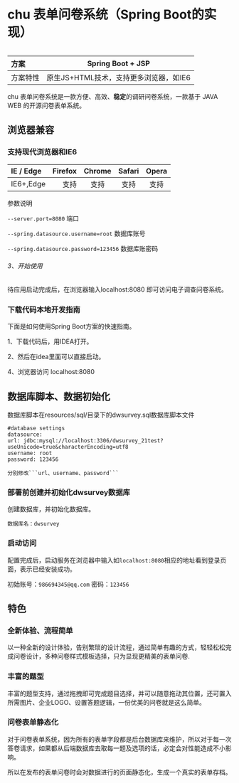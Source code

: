 # chu 表单问卷系统（Spring Boot的实现）



<table>



| 方案    |   Spring Boot + JSP |
|:------| :----: |
| 方案特性  | 原生JS+HTML技术，支持更多浏览器，如IE6 |





chu 表单问卷系统是一款方便、高效、**稳定**的调研问卷系统，一款基于 JAVA WEB 的开源问卷表单系统。


## 浏览器兼容
### 支持现代浏览器和IE6
| IE / Edge | Firefox | Chrome | Safari | Opera |
| :-----| ----: | :----: | :----: | :----: | 
| IE6+,Edge | 支持 | 支持 | 支持 | 支持 | 


参数说明 

`--server.port=8080` 端口

`--spring.datasource.username=root` 数据库账号

`--spring.datasource.password=123456` 数据库账密码

###### 3、开始使用 

待应用启动完成后，在浏览器输入localhost:8080 即可访问电子调查问卷系统。

### 下载代码本地开发指南

下面是如何使用Spring Boot方案的快速指南。

1、下载代码后，用IDEA打开。

2、然后在idea里面可以直接启动。

4、浏览器访问 localhost:8080

## 数据库脚本、数据初始化

数据库脚本在resources/sql/目录下的dwsurvey.sql数据库脚本文件



	#database settings
	datasource:
    url: jdbc:mysql://localhost:3306/dwsurvey_21test?useUnicode=true&characterEncoding=utf8
    username: root
    password: 123456

    分别修改```url、username、password```

### 部署前创建并初始化dwsurvey数据库

创建数据库，并初始化数据库。

    数据库名：dwsurvey


### 启动访问



配置完成后，启动服务在浏览器中输入如```localhost:8080```相应的地址看到登录页面，表示已经安装成功。

初始账号：```986694345@qq.com``` 密码：```123456```



## 特色

### 全新体验、流程简单


以一种全新的设计体验，告别繁琐的设计流程，通过简单有趣的方式，轻轻松松完成问卷设计，多种问卷样式模板选择，只为显现更精美的表单问卷.

### 丰富的题型 

丰富的题型支持，通过拖拽即可完成题目选择，并可以随意拖动其位置，还可置入所需图片、企业LOGO、设置答题逻辑，一份优美的问卷就是这么简单。

### 问卷表单静态化

对于问卷表单系统，因为所有的表单字段都是后台数据库来维护，所以对于每一次答卷请求，如果都从后端数据库去取每一题及选项的话，必定会对性能造成不小影响。

所以在发布的表单问卷时会对数据进行的页面静态化，生成一个真实的表单存档。

